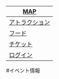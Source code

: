 
|[MAP]()|
|----|
|[アトラクション](https://takajo-soft07.github.io/homepage/atraction)|
|[フード]()|
|[チケット]()|
|[ログイン]()|

#イベント情報
